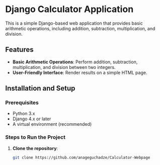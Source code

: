# Django Calculator Application

This is a simple Django-based web application that provides basic arithmetic operations, including addition, subtraction, multiplication, and division.

## Features

- **Basic Arithmetic Operations**: Perform addition, subtraction, multiplication, and division between two integers.
- **User-Friendly Interface**: Render results on a simple HTML page.

## Installation and Setup

### Prerequisites

- Python 3.x
- Django 4.x or later
- A virtual environment (recommended)

### Steps to Run the Project

1. **Clone the repository**:
   ```bash
   git clone https://github.com/anageguchadze/Calculator-Webpage
